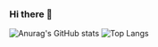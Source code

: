 ### Hi there 👋

![Anurag's GitHub stats](https://github-readme-stats.vercel.app/api?username=LeeSuengSub&theme=monokai&show_icons=monokai)
![Top Langs](https://github-readme-stats.vercel.app/api/top-langs/?username=LeeSuengSub&layout=compact&theme=tokyonight)



<!--
**LeeSuengSub/LeeSuengSub** is a ✨ _special_ ✨ repository because its `README.md` (this file) appears on your GitHub profile.

Here are some ideas to get you started:

- 🔭 I’m currently working on ...
- 🌱 I’m currently learning ...
- 👯 I’m looking to collaborate on ...
- 🤔 I’m looking for help with ...
- 💬 Ask me about ...
- 📫 How to reach me: ...
- 😄 Pronouns: ...
- ⚡ Fun fact: ...
-->
